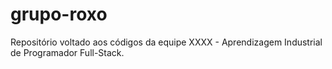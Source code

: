 # grupo-roxo
Repositório voltado aos códigos da equipe XXXX - Aprendizagem Industrial de Programador Full-Stack.
